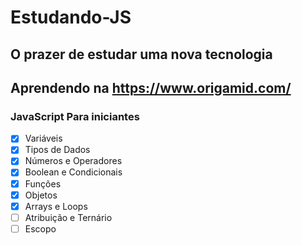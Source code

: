 # Estudando-JS

## O prazer de estudar uma nova tecnologia
## Aprendendo na https://www.origamid.com/

### JavaScript Para iniciantes
- [x] Variáveis
- [x] Tipos de Dados 
- [x] Números e Operadores
- [x] Boolean e Condicionais
- [x] Funções
- [x] Objetos
- [x] Arrays e Loops
- [ ] Atribuição e Ternário
- [ ] Escopo
